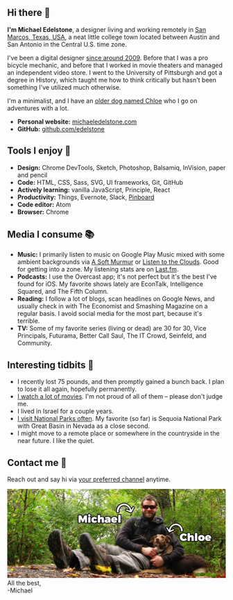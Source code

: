 ## Hi there 👋
**I'm Michael Edelstone**, a designer living and working remotely in [San Marcos, Texas, USA](https://goo.gl/maps/RF69xpHXDVu), a neat little college town located between Austin and San Antonio in the Central U.S. time zone.

I've been a digital designer [since around 2009](https://github.com/edelstone/my-first-website). Before that I was a pro bicycle mechanic, and before that I worked in movie theaters and managed an independent video store. I went to the University of Pittsburgh and got a degree in History, which taught me how to think critically but hasn't been something I've utilized much otherwise.

I'm a minimalist, and I have an [older dog named Chloe](https://photos.app.goo.gl/dZmnf8guXIF7MCxw1) who I go on adventures with a lot.

- **Personal website:** [michaeledelstone.com](https://michaeledelstone.com)
- **GitHub:** [github.com/edelstone](https://github.com/edelstone)

## Tools I enjoy 🔧
 - **Design:** Chrome DevTools, Sketch, Photoshop, Balsamiq, InVision, paper and pencil
 - **Code:** HTML, CSS, Sass, SVG, UI frameworks, Git, GitHub
 - **Actively learning:** vanilla JavaScript, Principle, React
 - **Productivity:** Things, Evernote, Slack, [Pinboard](https://pinboard.in/u:tsanzer)
 - **Code editor:** Atom
 - **Browser:** Chrome

## Media I consume 📚
 - **Music:** I primarily listen to music on Google Play Music mixed with some ambient backgrounds via [A Soft Murmur](http://asoftmurmur.com/) or [Listen to the Clouds](http://listentothe.cloud/). Good for getting into a zone. My listening stats are on [Last.fm](http://www.last.fm/user/tsanzer).
 - **Podcasts:** I use the Overcast app; it's not perfect but it's the best I've found for iOS. My favorite shows lately are EconTalk, Intelligence Squared, and The Fifth Column.
 - **Reading:** I follow a lot of blogs, scan headlines on Google News, and usually check in with The Economist and Smashing Magazine on a regular basis. I avoid social media for the most part, because it's terrible.
 - **TV:** Some of my favorite series (living or dead) are 30 for 30, Vice Principals, Futurama, Better Call Saul, The IT Crowd, Seinfeld, and Community.

## Interesting tidbits 🤔
 - I recently lost 75 pounds, and then promptly gained a bunch back. I plan to lose it all again, hopefully permanently.
 - [I watch a lot of movies](https://www.imdb.com/list/ls027813782/?sort=date_added,desc&st_dt=&mode=detail&page=1). I'm not proud of all of them – please don't judge me.
 - I lived in Israel for a couple years.
 - [I visit National Parks often](https://drive.google.com/open?id=18UmsEMmCnD-Nw_pzG3fmYnuURfY&usp=sharing). My favorite (so far) is Sequoia National Park with Great Basin in Nevada as a close second.
 - I might move to a remote place or somewhere in the countryside in the near future. I like the quiet.

## Contact me 🤙
Reach out and say hi via [your preferred channel](https://michaeledelstone.com/contact) anytime.

<img alt="Michael and dog Chloe" src="me-and-chloe.jpg">
All the best,<br>
-Michael
